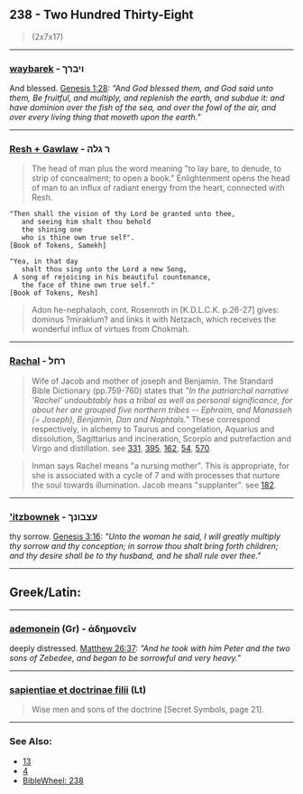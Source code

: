 ## 238 - Two Hundred Thirty-Eight
> (2x7x17)

---

### [waybarek](/keys/VIBRK) - ויברך
And blessed. [Genesis 1:28](https://biblehub.com/genesis/1-28.htm): *"And God blessed them, and God said unto them, Be fruitful, and multiply, and replenish the earth, and subdue it: and have dominion over the fish of the sea, and over the fowl of the air, and over every living thing that moveth upon the earth."*

---

### [Resh + Gawlaw](/keys/R.GLH) - ר גלה
> The head of man plus the word meaning "to lay bare, to denude, to strip of concealment; to open a book." Enlightenment opens the head of man to an influx of radiant energy from the heart, connected with Resh.

    "Then shall the vision of thy Lord be granted unto thee,
       and seeing him shalt thou behold
       the shining one
       who is thine own true self".
    [Book of Tokens, Samekh]

    "Yea, in that day
       shalt thou sing unto the Lord a new Song,
     A song of rejoicing in his beautiful countenance,
       the face of thine own true self."
    [Book of Tokens, Resh]

> Adon he-nephalaoh, cont. Rosenroth in [K.D.L.C.K. p.26-27] gives: dominus ?miraklum? and links it with Netzach, which receives the wonderful influx of virtues from Chokmah.

---

### [Rachal](/keys/RChL) - רחל
> Wife of Jacob and mother of joseph and Benjamin. The Standard Bible Dictionary (pp.759-760) states that *"In the patriarchal narrative 'Rachel' undoubtably has a tribal as well as personal significance, for about her are grouped five northern tribes -- Ephraim, and Manasseh (= Joseph), Benjamin, Dan and Naphtals."* These correspond respectively, in alchemy to Taurus and congelation, Aquarius and dissolution, Sagittarius and incineration, Scorpio and putrefaction and Virgo and distillation. see [331](331), [395](395), [162](162), [54](54), [570](570).

> Inman says Rachel means "a nursing mother". This is appropriate, for she is associated with a cycle of 7 and with processes that nurture the soul towards illumination. Jacob means "supplanter". see [182](182).

---

### ['itzbownek](/keys/OTzBVNK) - עצבונך
thy sorrow. [Genesis 3:16](https://biblehub.com/genesis/3-16.htm): *"Unto the woman he said, I will greatly multiply thy sorrow and thy conception; in sorrow thou shalt bring forth children; and thy desire shall be to thy husband, and he shall rule over thee."*

---

## Greek/Latin:

---

### [ademonein](/greek?word=adhmonein) (Gr) - ἀδημονεῖν
deeply distressed. [Matthew 26:37](https://biblehub.com/matthew/26-37.htm): *"And he took with him Peter and the two sons of Zebedee, and began to be sorrowful and very heavy."*

---

### [sapientiae et doctrinae filii](/latin?word=sapientiae+et+doctrinae+filii) (Lt)
> Wise men and sons of the doctrine [Secret Symbols, page 21].

---

### See Also:

- [13](13)
- [4](4)
- [BibleWheel: 238](https://www.biblewheel.com/GR/GR_Database.php?SearchBy_Gematria=238)
